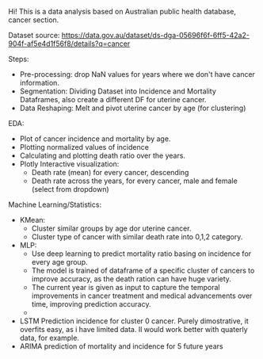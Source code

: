 Hi! This is a data analysis based on Australian public health database, cancer section.

Dataset source: https://data.gov.au/dataset/ds-dga-05696f6f-6ff5-42a2-904f-af5e4d1f56f8/details?q=cancer

Steps:
  - Pre-processing: drop NaN values for years where we don't have cancer information.
  - Segmentation: Dividing Dataset into Incidence and Mortality Dataframes, also create a different DF for uterine cancer.
  - Data Reshaping: Melt and pivot uterine cancer by age (for clustering)

EDA:
  - Plot of cancer incidence and mortality by age.
  - Plotting normalized values of incidence
  - Calculating and plotting death ratio over the years.
  - Plotly Interactive visualization:
      - Death rate (mean) for every cancer, descending
      - Death rate across the years, for every cancer, male and female (select from dropdown)

Machine Learning/Statistics:
  - KMean:
      - Cluster similar groups by age dor uterine cancer.
      - Cluster type of cancer with similar death rate into 0,1,2 category. 
  - MLP:
      - Use deep learning to predict mortality ratio basing on incidence for every age group.
      - The model is trained of dataframe of a specific cluster of cancers to improve accuracy, as the death ration can have huge variety. 
      - The current year is given as input to capture the temporal improvements in cancer treatment and medical advancements over time, improving prediction accuracy.
      - 
  - LSTM Prediction incidence for cluster 0 cancer. Purely dimostrative, it overfits easy, as i have limited data. Il would work better with quaterly data, for example.
  - ARIMA prediction of mortality and incidence for 5 future years
